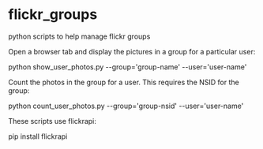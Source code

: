 # flickr_groups
python scripts to help manage flickr groups

Open a browser tab and display the pictures in a group for a particular user:

python show_user_photos.py --group='group-name' --user='user-name'

Count the photos in the group for a user. This requires the NSID for the group:

python count_user_photos.py --group='group-nsid' --user='user-name'

These scripts use flickrapi:

pip install flickrapi



